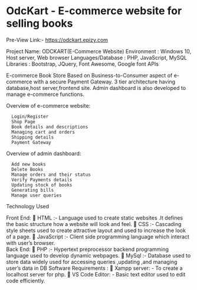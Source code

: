 # OdcKart - E-commerce website for selling books 

Pre-View Link:- https://odckart.epizy.com

Project Name: ODCKART(E-Commerce Website)
Environment	:	Windows 10, Host server, Web browser
Languages/Database	:	PHP, JavaScript, MySQL
Libraries	:	Bootstrap, JQuery, Font Awesome, Google font APIs


E-commerce Book Store Based on Business-to-Consumer aspect of e-commerce with a secure Payment Gateway. 3 tier architecture having database,host server,frontend site. Admin dashboard is also developed to manage e-commerce functions.  
				
  Overview of e-commerce website:
      
      Login/Register
      Shop Page
      Book details and descriptions
      Managing cart and orders
      Shipping details
      Payment Gateway 

  Overview of admin dashboard: 
  
      Add new books
      Delete Books
      Manage orders and their status
      Verify Payments details
      Updating stock of books
      Generating bills 
      Manage user queries


Technology Used

Front End:
	HTML :- Language used to create static websites .It defines the basic structure how a website will look and feel.
	CSS     :- Cascading style sheets used to create attractive layout and used to increase the look of a page.
	JavaScript :- Client side programming language which interact with user’s  browser.                                                                  
Back End:
	PHP :- Hypertext preprocessor backend programming language used to develop dynamic webpages.
	MySql :- Database used to store data  widely used for accessing queries ,updating ,and managing user’s data in DB
Software Requirements :
	Xampp server: - To create a localhost server for php.
	VS Code Editor: - Basic text editor used to edit code efficiently.
